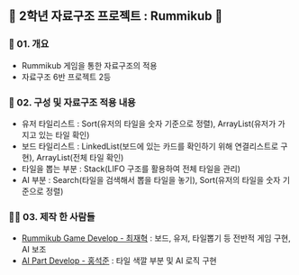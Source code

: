 ## 🎲 2학년 자료구조 프로젝트 : Rummikub 🎲

### 📢 01. 개요
- Rummikub 게임을 통한 자료구조의 적용
- 자료구조 6반 프로젝트 2등

### 🎈 02. 구성 및 자료구조 적용 내용
- 유저 타일리스트 : Sort(유저의 타일을 숫자 기준으로 정렬), ArrayList(유저가 가지고 있는 타일 확인)
- 보드 타일리스트 : LinkedList(보드에 있는 카드를 확인하기 위해 연결리스트로 구현), ArrayList(전체 타일 확인)
- 타일을 뽑는 부분 : Stack(LIFO 구조를 활용하여 전체 타일을 관리)
- AI 부분 : Search(타일을 검색해서 뽑을 타일을 놓기), Sort(유저의 타일을 숫자 기준으로 정렬)

### 🙇‍♂️ 03. 제작 한 사람들
- [Rummikub Game Develop - 최재혁](https://github.com/jaehyeok3017) : 보드, 유저, 타일뽑기 등 전반적 게임 구현, AI 보조
- [AI Part Develop - 홍석준](https://github.com/lastro1206) : 타일 색깔 부분 및 AI 로직 구현
